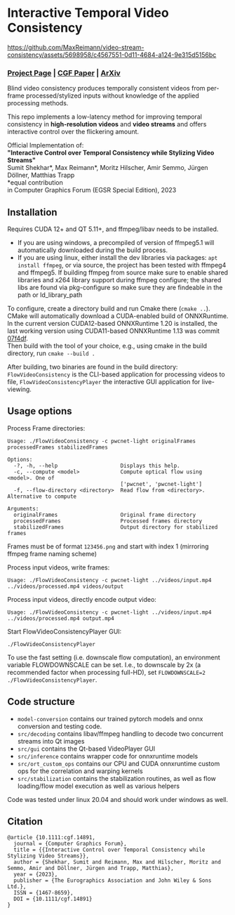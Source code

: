 # Interactive Temporal Video Consistency #




https://github.com/MaxReimann/video-stream-consistency/assets/5698958/c4567551-0d11-4684-a124-9e315d5156bc



### [Project Page](https://maxreimann.github.io/stream-consistency/) | [CGF Paper](https://onlinelibrary.wiley.com/doi/full/10.1111/cgf.14891) | [ArXiv](https://arxiv.org/abs/2301.00750) 

Blind video consistency produces temporally consistent videos from per-frame processed/stylized inputs without knowledge of the applied processing methods. 

This repo implements a low-latency method for improving temporal consistency in **high-resolution videos** and **video streams** and offers interactive control over the flickering amount.



Official Implementation of:<br/> 
**"Interactive Control over Temporal Consistency while Stylizing Video Streams"** <br/> 
Sumit Shekhar*, Max Reimann*, Moritz Hilscher, Amir Semmo, Jürgen Döllner, Matthias Trapp<br/> 
*equal contribution<br/> 
in Computer Graphics Forum (EGSR Special Edition), 2023

## Installation
Requires CUDA 12+ and QT 5.11+, and ffmpeg/libav needs to be installed. 
- If you are using windows, a precompiled of version of ffmpeg5.1 will automatically downloaded during the build process.
- If you are using linux, either install the dev libraries via packages: `apt install ffmpeg`, or via source, the project has been tested with ffmpeg4 and ffmpeg5. If building ffmpeg from source make sure to enable shared libraries and x264 library support during ffmpeg configure; the shared libs are found via pkg-configure so make sure they are findeable in the path or ld_library_path

To configure, create a directory build and run Cmake there (`cmake ..`). <br/> 
CMake will automatically download a CUDA-enabled build of ONNXRuntime. 
In the current version CUDA12-based ONNXRuntime 1.20 is installed, the last working version using CUDA11-based ONNXRuntime 1.13 was commit [07f4df](https://github.com/MaxReimann/video-stream-consistency/commit/571f62bb4321c3cf286df50916eead664307f4df). <br/> 
Then build with the tool of your choice, e.g., using cmake in the build directory, run `cmake --build .`

After building, two binaries are found in the build directory:
`FlowVideoConsistency` is the CLI-based application for processing videos to file, `FlowVideoConsistencyPlayer` the interactive GUI application for live-viewing.

## Usage options

Process Frame directories:
```
Usage: ./FlowVideoConsistency -c pwcnet-light originalFrames processedFrames stabilizedFrames

Options:
  -?, -h, --help                    Displays this help.
  -c, --compute <model>             Compute optical flow using <model>. One of
                                    ['pwcnet', 'pwcnet-light']
  -f, --flow-directory <directory>  Read flow from <directory>. Alternative to compute

Arguments:
  originalFrames                    Original frame directory
  processedFrames                   Processed frames directory
  stabilizedFrames                  Output directory for stabilized frames
```
Frames must be of format `123456.png` and start with index 1 (mirroring ffmpeg frame naming scheme)


Process input videos, write frames: 
```
Usage: ./FlowVideoConsistency -c pwcnet-light ../videos/input.mp4  ../videos/processed.mp4 videos/output
```

Process input videos, directly encode output video: 
```
Usage: ./FlowVideoConsistency -c pwcnet-light ../videos/input.mp4 ../videos/processed.mp4 output.mp4
```

Start FlowVideoConsistencyPlayer GUI:
```
./FlowVideoConsistencyPlayer
```

To use the fast setting (i.e. downscale flow computation), an environment variable FLOWDOWNSCALE can be set.
I.e., to downscale by 2x (a recommended factor when processing full-HD), set `FLOWDOWNSCALE=2 ./FlowVideoConsistencyPlayer`.

## Code structure
- `model-conversion` contains our trained pytorch models and onnx conversion and testing code.
- `src/decoding` contains libav/ffmpeg handling to decode two concurrent streams into Qt images
- `src/gui` contains the Qt-based VideoPlayer GUI
- `src/inference` contains wrapper code for onnxruntime models
- `src/ort_custom_ops` contains our CPU and CUDA onnxruntime custom ops for the correlation and warping kernels
- `src/stabilization` contains the stabilization routines, as well as flow loading/flow model execution as well as various helpers


Code was tested under linux 20.04 and should work under windows as well.

## Citation
```
@article {10.1111:cgf.14891,
  journal = {Computer Graphics Forum},
  title = {{Interactive Control over Temporal Consistency while Stylizing Video Streams}},
  author = {Shekhar, Sumit and Reimann, Max and Hilscher, Moritz and Semmo, Amir and Döllner, Jürgen and Trapp, Matthias},
  year = {2023},
  publisher = {The Eurographics Association and John Wiley & Sons Ltd.},
  ISSN = {1467-8659},
  DOI = {10.1111/cgf.14891}
}
```

